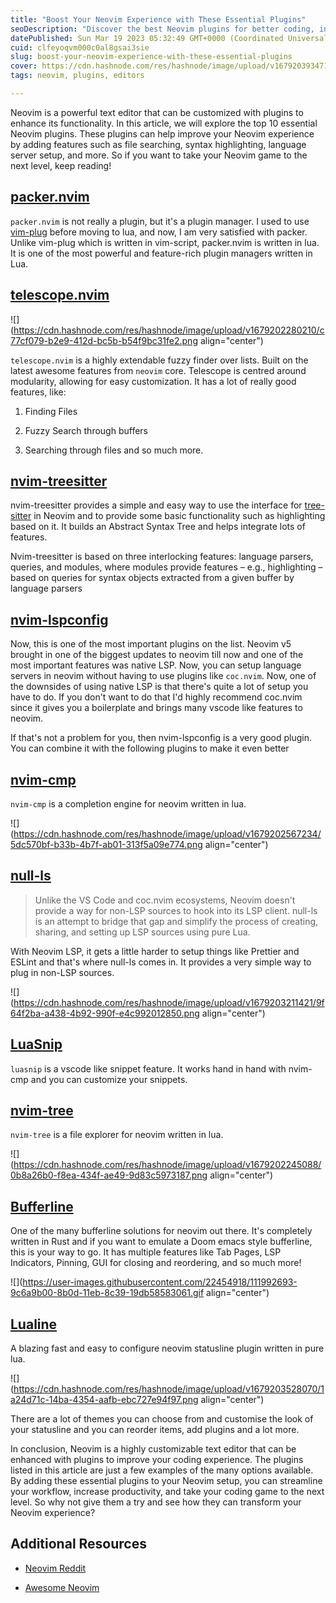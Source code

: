 ```yaml
---
title: "Boost Your Neovim Experience with These Essential Plugins"
seoDescription: "Discover the best Neovim plugins for better coding, including file search, syntax highlighting, and language server setup"
datePublished: Sun Mar 19 2023 05:32:49 GMT+0000 (Coordinated Universal Time)
cuid: clfeyoqvm000c0al8gsai3sie
slug: boost-your-neovim-experience-with-these-essential-plugins
cover: https://cdn.hashnode.com/res/hashnode/image/upload/v1679203934717/804a0caf-0aeb-41e3-918c-09beb7435a3f.png
tags: neovim, plugins, editors

---
```


Neovim is a powerful text editor that can be customized with plugins to enhance its functionality. In this article, we will explore the top 10 essential Neovim plugins. These plugins can help improve your Neovim experience by adding features such as file searching, syntax highlighting, language server setup, and more. So if you want to take your Neovim game to the next level, keep reading!

## [packer.nvim](https://github.com/wbthomason/packer.nvim)

`packer.nvim` is not really a plugin, but it's a plugin manager. I used to use [vim-plug](https://github.com/junegunn/vim-plug) before moving to lua, and now, I am very satisfied with packer. Unlike vim-plug which is written in vim-script, packer.nvim is written in lua. It is one of the most powerful and feature-rich plugin managers written in Lua.

## [telescope.nvim](https://github.com/nvim-telescope/telescope.nvim)

![](https://cdn.hashnode.com/res/hashnode/image/upload/v1679202280210/c77cf079-b2e9-412d-bc5b-b54f9bc31fe2.png align="center")

`telescope.nvim` is a highly extendable fuzzy finder over lists. Built on the latest awesome features from `neovim` core. Telescope is centred around modularity, allowing for easy customization. It has a lot of really good features, like:

1. Finding Files
    
2. Fuzzy Search through buffers
    
3. Searching through files and so much more.
    

## [nvim-treesitter](https://github.com/nvim-treesitter/nvim-treesitter)

nvim-treesitter provides a simple and easy way to use the interface for [tree-sitter](https://github.com/tree-sitter/tree-sitter) in Neovim and to provide some basic functionality such as highlighting based on it. It builds an Abstract Syntax Tree and helps integrate lots of features.

Nvim-treesitter is based on three interlocking features: language parsers, queries, and modules, where modules provide features – e.g., highlighting – based on queries for syntax objects extracted from a given buffer by language parsers

## [nvim-lspconfig](https://github.com/neovim/nvim-lspconfig)

Now, this is one of the most important plugins on the list. Neovim v5 brought in one of the biggest updates to neovim till now and one of the most important features was native LSP. Now, you can setup language servers in neovim without having to use plugins like `coc.nvim`. Now, one of the downsides of using native LSP is that there's quite a lot of setup you have to do. If you don't want to do that I'd highly recommend coc.nvim since it gives you a boilerplate and brings many vscode like features to neovim.

If that's not a problem for you, then nvim-lspconfig is a very good plugin. You can combine it with the following plugins to make it even better

## [nvim-cmp](https://github.com/hrsh7th/nvim-cmp)

`nvim-cmp` is a completion engine for neovim written in lua.

![](https://cdn.hashnode.com/res/hashnode/image/upload/v1679202567234/5dc570bf-b33b-4b7f-ab01-313f5a09e774.png align="center")

## [null-ls](https://github.com/jose-elias-alvarez/null-ls.nvim)

> Unlike the VS Code and coc.nvim ecosystems, Neovim doesn't provide a way for non-LSP sources to hook into its LSP client. null-ls is an attempt to bridge that gap and simplify the process of creating, sharing, and setting up LSP sources using pure Lua.

With Neovim LSP, it gets a little harder to setup things like Prettier and ESLint and that's where null-ls comes in. It provides a very simple way to plug in non-LSP sources.

![](https://cdn.hashnode.com/res/hashnode/image/upload/v1679203211421/9f64f2ba-a438-4b92-990f-e4c992012850.png align="center")

## [LuaSnip](https://github.com/L3MON4D3/LuaSnip)

`luasnip` is a vscode like snippet feature. It works hand in hand with nvim-cmp and you can customize your snippets.

## [nvim-tree](https://github.com/kyazdani42/nvim-tree.lua)

`nvim-tree` is a file explorer for neovim written in lua.

![](https://cdn.hashnode.com/res/hashnode/image/upload/v1679202245088/0b8a26b0-f8ea-434f-ae49-9d83c5973187.png align="center")

## [Bufferline](https://github.com/akinsho/bufferline.nvim)

One of the many bufferline solutions for neovim out there. It's completely written in Rust and if you want to emulate a Doom emacs style bufferline, this is your way to go. It has multiple features like Tab Pages, LSP Indicators, Pinning, GUI for closing and reordering, and so much more!

![](https://user-images.githubusercontent.com/22454918/111992693-9c6a9b00-8b0d-11eb-8c39-19db58583061.gif align="center")

## [Lualine](https://github.com/nvim-lualine/lualine.nvim)

A blazing fast and easy to configure neovim statusline plugin written in pure lua.

![](https://cdn.hashnode.com/res/hashnode/image/upload/v1679203528070/1a24d71c-14ba-4354-aafb-ebc727e94f97.png align="center")

There are a lot of themes you can choose from and customise the look of your statusline and you can reorder items, add plugins and a lot more.

In conclusion, Neovim is a highly customizable text editor that can be enhanced with plugins to improve your coding experience. The plugins listed in this article are just a few examples of the many options available. By adding these essential plugins to your Neovim setup, you can streamline your workflow, increase productivity, and take your coding game to the next level. So why not give them a try and see how they can transform your Neovim experience?

## Additional Resources

* [Neovim Reddit](https://www.reddit.com/r/neovim)
    
* [Awesome Neovim](https://github.com/rockerBOO/awesome-neovim)